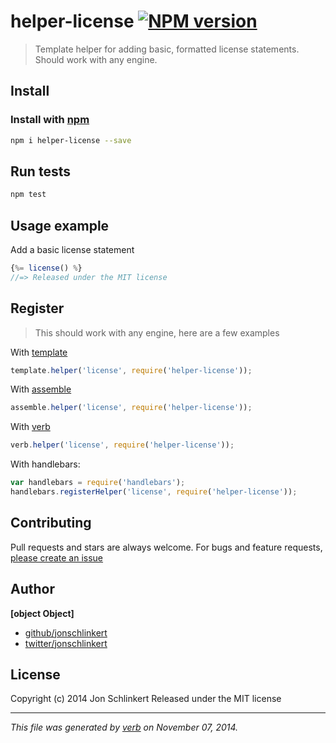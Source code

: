 # helper-license [![NPM version](https://badge.fury.io/js/helper-license.svg)](http://badge.fury.io/js/helper-license)

> Template helper for adding basic, formatted license statements. Should work with any engine.

## Install
### Install with [npm](npmjs.org)

```bash
npm i helper-license --save
```

## Run tests

```bash
npm test
```

## Usage example

Add a basic license statement

```js
{%= license() %}
//=> Released under the MIT license
```

## Register

> This should work with any engine, here are a few examples

With [template](https://github.com/jonschlinkert/template)

```js
template.helper('license', require('helper-license'));
```

With [assemble](https://github.com/assemble/assemble)

```js
assemble.helper('license', require('helper-license'));
```

With [verb](https://github.com/jonschlinkert/verb)

```js
verb.helper('license', require('helper-license'));
```

With handlebars:

```js
var handlebars = require('handlebars');
handlebars.registerHelper('license', require('helper-license'));
```


## Contributing
Pull requests and stars are always welcome. For bugs and feature requests, [please create an issue](https://github.com/jonschlinkert/helper-license/issues)

## Author

**[object Object]**

+ [github/jonschlinkert](https://github.com/jonschlinkert)
+ [twitter/jonschlinkert](http://twitter.com/jonschlinkert)

## License
Copyright (c) 2014 Jon Schlinkert
Released under the MIT license

***

_This file was generated by [verb](https://github.com/jonschlinkert/verb) on November 07, 2014._